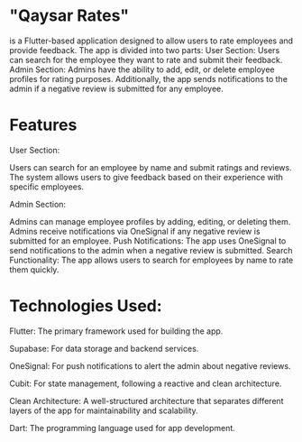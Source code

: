 # "Qaysar Rates"
is a Flutter-based application designed to allow users to rate employees and provide feedback. The app is divided into two parts:
User Section: Users can search for the employee they want to rate and submit their feedback.
Admin Section: Admins have the ability to add, edit, or delete employee profiles for rating purposes. Additionally, the app sends notifications to the admin if a negative review is submitted for any employee.

# Features
User Section:

Users can search for an employee by name and submit ratings and reviews.
The system allows users to give feedback based on their experience with specific employees.

Admin Section:

Admins can manage employee profiles by adding, editing, or deleting them.
Admins receive notifications via OneSignal if any negative review is submitted for an employee.
Push Notifications: The app uses OneSignal to send notifications to the admin when a negative review is submitted.
Search Functionality: The app allows users to search for employees by name to rate them quickly.

# Technologies Used:

Flutter: The primary framework used for building the app.

Supabase: For data storage and backend services.

OneSignal: For push notifications to alert the admin about negative reviews.

Cubit: For state management, following a reactive and clean architecture.

Clean Architecture: A well-structured architecture that separates different layers of the app for maintainability and scalability.

Dart: The programming language used for app development.
